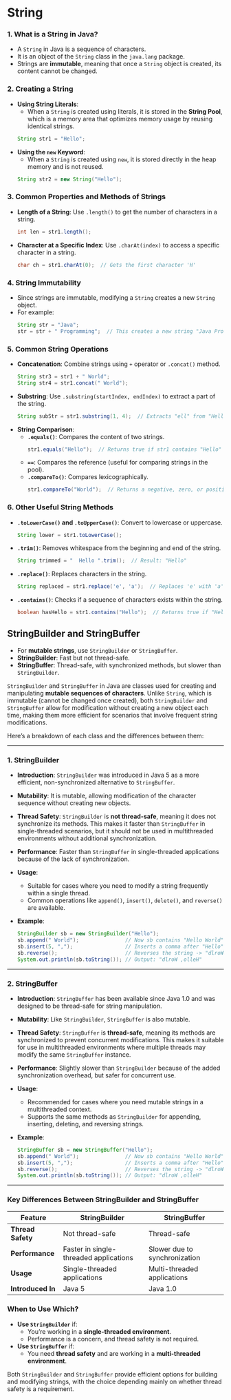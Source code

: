 # String

### 1. **What is a String in Java?**
   - A `String` in Java is a sequence of characters.
   - It is an object of the `String` class in the `java.lang` package.
   - Strings are **immutable**, meaning that once a `String` object is created, its content cannot be changed.

### 2. **Creating a String**
   - **Using String Literals**:
     - When a `String` is created using literals, it is stored in the **String Pool**, which is a memory area that optimizes memory usage by reusing identical strings.
     ```java
     String str1 = "Hello";
     ```
   - **Using the `new` Keyword**:
     - When a `String` is created using `new`, it is stored directly in the heap memory and is not reused.
     ```java
     String str2 = new String("Hello");
     ```

### 3. **Common Properties and Methods of Strings**
   - **Length of a String**: Use `.length()` to get the number of characters in a string.
     ```java
     int len = str1.length();
     ```
   - **Character at a Specific Index**: Use `.charAt(index)` to access a specific character in a string.
     ```java
     char ch = str1.charAt(0);  // Gets the first character 'H'
     ```

### 4. **String Immutability**
   - Since strings are immutable, modifying a `String` creates a new `String` object.
   - For example:
     ```java
     String str = "Java";
     str = str + " Programming";  // This creates a new string "Java Programming"
     ```

### 5. **Common String Operations**
   - **Concatenation**: Combine strings using `+` operator or `.concat()` method.
     ```java
     String str3 = str1 + " World";
     String str4 = str1.concat(" World");
     ```
   - **Substring**: Use `.substring(startIndex, endIndex)` to extract a part of the string.
     ```java
     String subStr = str1.substring(1, 4);  // Extracts "ell" from "Hello"
     ```
   - **String Comparison**:
     - **`.equals()`**: Compares the content of two strings.
       ```java
       str1.equals("Hello");  // Returns true if str1 contains "Hello"
       ```
     - **`==`**: Compares the reference (useful for comparing strings in the pool).
     - **`.compareTo()`**: Compares lexicographically.
       ```java
       str1.compareTo("World");  // Returns a negative, zero, or positive integer
       ```

### 6. **Other Useful String Methods**
   - **`.toLowerCase()` and `.toUpperCase()`**: Convert to lowercase or uppercase.
     ```java
     String lower = str1.toLowerCase();
     ```
   - **`.trim()`**: Removes whitespace from the beginning and end of the string.
     ```java
     String trimmed = "  Hello ".trim();  // Result: "Hello"
     ```
   - **`.replace()`**: Replaces characters in the string.
     ```java
     String replaced = str1.replace('e', 'a');  // Replaces 'e' with 'a' in "Hello"
     ```
   - **`.contains()`**: Checks if a sequence of characters exists within the string.
     ```java
     boolean hasHello = str1.contains("Hello");  // Returns true if "Hello" is present
     ```

## **StringBuilder and StringBuffer**
   - For **mutable strings**, use `StringBuilder` or `StringBuffer`.
   - **StringBuilder**: Fast but not thread-safe.
   - **StringBuffer**: Thread-safe, with synchronized methods, but slower than `StringBuilder`.

`StringBuilder` and `StringBuffer` in Java are classes used for creating and manipulating **mutable sequences of characters**. Unlike `String`, which is immutable (cannot be changed once created), both `StringBuilder` and `StringBuffer` allow for modification without creating a new object each time, making them more efficient for scenarios that involve frequent string modifications.

Here’s a breakdown of each class and the differences between them:

---

### 1. **StringBuilder**
   - **Introduction**: `StringBuilder` was introduced in Java 5 as a more efficient, non-synchronized alternative to `StringBuffer`.
   - **Mutability**: It is mutable, allowing modification of the character sequence without creating new objects.
   - **Thread Safety**: `StringBuilder` is **not thread-safe**, meaning it does not synchronize its methods. This makes it faster than `StringBuffer` in single-threaded scenarios, but it should not be used in multithreaded environments without additional synchronization.
   - **Performance**: Faster than `StringBuffer` in single-threaded applications because of the lack of synchronization.
   - **Usage**:
     - Suitable for cases where you need to modify a string frequently within a single thread.
     - Common operations like `append()`, `insert()`, `delete()`, and `reverse()` are available.
     
   - **Example**:
     ```java
     StringBuilder sb = new StringBuilder("Hello");
     sb.append(" World");               // Now sb contains "Hello World"
     sb.insert(5, ",");                 // Inserts a comma after "Hello" -> "Hello, World"
     sb.reverse();                      // Reverses the string -> "dlroW ,olleH"
     System.out.println(sb.toString()); // Output: "dlroW ,olleH"
     ```

---

### 2. **StringBuffer**
   - **Introduction**: `StringBuffer` has been available since Java 1.0 and was designed to be thread-safe for string manipulation.
   - **Mutability**: Like `StringBuilder`, `StringBuffer` is also mutable.
   - **Thread Safety**: `StringBuffer` is **thread-safe**, meaning its methods are synchronized to prevent concurrent modifications. This makes it suitable for use in multithreaded environments where multiple threads may modify the same `StringBuffer` instance.
   - **Performance**: Slightly slower than `StringBuilder` because of the added synchronization overhead, but safer for concurrent use.
   - **Usage**:
     - Recommended for cases where you need mutable strings in a multithreaded context.
     - Supports the same methods as `StringBuilder` for appending, inserting, deleting, and reversing strings.
     
   - **Example**:
     ```java
     StringBuffer sb = new StringBuffer("Hello");
     sb.append(" World");               // Now sb contains "Hello World"
     sb.insert(5, ",");                 // Inserts a comma after "Hello" -> "Hello, World"
     sb.reverse();                      // Reverses the string -> "dlroW ,olleH"
     System.out.println(sb.toString()); // Output: "dlroW ,olleH"
     ```

---

### **Key Differences Between StringBuilder and StringBuffer**
   | Feature            | StringBuilder       | StringBuffer        |
   |--------------------|---------------------|---------------------|
   | **Thread Safety**  | Not thread-safe     | Thread-safe        |
   | **Performance**    | Faster in single-threaded applications | Slower due to synchronization |
   | **Usage**          | Single-threaded applications | Multi-threaded applications |
   | **Introduced In**  | Java 5              | Java 1.0           |

### **When to Use Which?**
- **Use `StringBuilder`** if:
  - You’re working in a **single-threaded environment**.
  - Performance is a concern, and thread safety is not required.
- **Use `StringBuffer`** if:
  - You need **thread safety** and are working in a **multi-threaded environment**.
  
Both `StringBuilder` and `StringBuffer` provide efficient options for building and modifying strings, with the choice depending mainly on whether thread safety is a requirement.
